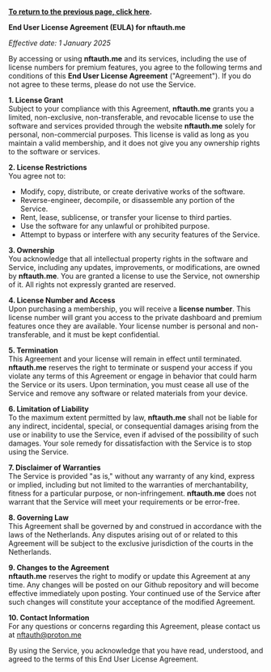 **[To return to the previous page, click here](https://github.com/nftauthme/multi-chain-token-tracker/).**

**End User License Agreement (EULA) for nftauth.me**

_Effective date: 1 January 2025_

By accessing or using **nftauth.me** and its services, including the use of license numbers for premium features, you agree to the following terms and conditions of this **End User License Agreement** ("Agreement"). If you do not agree to these terms, please do not use the Service.

**1. License Grant**  
Subject to your compliance with this Agreement, **nftauth.me** grants you a limited, non-exclusive, non-transferable, and revocable license to use the software and services provided through the website **nftauth.me** solely for personal, non-commercial purposes. This license is valid as long as you maintain a valid membership, and it does not give you any ownership rights to the software or services.

**2. License Restrictions**  
You agree not to:  
- Modify, copy, distribute, or create derivative works of the software.  
- Reverse-engineer, decompile, or disassemble any portion of the Service.  
- Rent, lease, sublicense, or transfer your license to third parties.  
- Use the software for any unlawful or prohibited purpose.  
- Attempt to bypass or interfere with any security features of the Service.  

**3. Ownership**  
You acknowledge that all intellectual property rights in the software and Service, including any updates, improvements, or modifications, are owned by **nftauth.me**. You are granted a license to use the Service, not ownership of it. All rights not expressly granted are reserved.

**4. License Number and Access**  
Upon purchasing a membership, you will receive a **license number**. This license number will grant you access to the private dashboard and premium features once they are available. Your license number is personal and non-transferable, and it must be kept confidential.

**5. Termination**  
This Agreement and your license will remain in effect until terminated. **nftauth.me** reserves the right to terminate or suspend your access if you violate any terms of this Agreement or engage in behavior that could harm the Service or its users. Upon termination, you must cease all use of the Service and remove any software or related materials from your device.

**6. Limitation of Liability**  
To the maximum extent permitted by law, **nftauth.me** shall not be liable for any indirect, incidental, special, or consequential damages arising from the use or inability to use the Service, even if advised of the possibility of such damages. Your sole remedy for dissatisfaction with the Service is to stop using the Service.

**7. Disclaimer of Warranties**  
The Service is provided "as is," without any warranty of any kind, express or implied, including but not limited to the warranties of merchantability, fitness for a particular purpose, or non-infringement. **nftauth.me** does not warrant that the Service will meet your requirements or be error-free.

**8. Governing Law**  
This Agreement shall be governed by and construed in accordance with the laws of the Netherlands. Any disputes arising out of or related to this Agreement will be subject to the exclusive jurisdiction of the courts in the Netherlands.

**9. Changes to the Agreement**  
**nftauth.me** reserves the right to modify or update this Agreement at any time. Any changes will be posted on our Github repository and will become effective immediately upon posting. Your continued use of the Service after such changes will constitute your acceptance of the modified Agreement.

**10. Contact Information**  
For any questions or concerns regarding this Agreement, please contact us at nftauth@proton.me

By using the Service, you acknowledge that you have read, understood, and agreed to the terms of this End User License Agreement.
